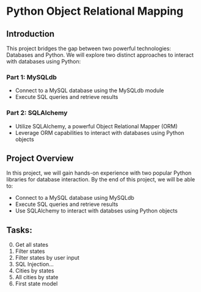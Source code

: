 # Python Object Relational Mapping


## Introduction

This project bridges the gap between two powerful technologies: Databases and Python. We will explore two distinct approaches to interact with databases using Python:

### Part 1: MySQLdb
- Connect to a MySQL database using the MySQLdb module
- Execute SQL queries and retrieve results

### Part 2: SQLAlchemy
- Utilize SQLAlchemy, a powerful Object Relational Mapper (ORM)
- Leverage ORM capabilities to interact with databases using Python objects


## Project Overview

In this project, we will gain hands-on experience with two popular Python libraries for database interaction. By the end of this project, we will be able to:
- Connect to a MySQL database using MySQLdb
- Execute SQL queries and retrieve results
- Use SQLAlchemy to interact with databses using Python objects


## Tasks:

0. Get all states
1. Filter states
2. Filter states by user input
3. SQL Injection...
4. Cities by states
5. All cities by state
6. First state model
